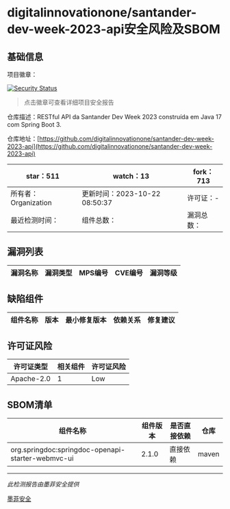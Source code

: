 # digitalinnovationone/santander-dev-week-2023-api安全风险及SBOM

## 基础信息

项目徽章：

[![Security Status](https://www.murphysec.com/platform3/v31/badge/1716153478538903552.svg)](https://www.murphysec.com/console/report/1714705464017158144/1716153478538903552)

> 点击徽章可查看详细项目安全报告

仓库描述：RESTful API da Santander Dev Week 2023 construída em Java 17 com Spring Boot 3.

仓库地址：[https://github.com/digitalinnovationone/santander-dev-week-2023-api](https://github.com/digitalinnovationone/santander-dev-week-2023-api)

| star：511 | watch：13 | fork：713 |
| ----------- | -------------- | ------------ |
| 所有者：Organization | 更新时间：2023-10-22 08:50:37 | 许可证：- |
| 最近检测时间： | 组件总数： | 漏洞总数： |




## 漏洞列表

| 漏洞名称 | 漏洞类型 | MPS编号 | CVE编号 | 漏洞等级 |
| ------- | ------ | ------- | ------ | ----- |





## 缺陷组件

| 组件名称 | 版本 | 最小修复版本 | 依赖关系 | 修复建议 |
| -------- | ---- | ------------ | -------- | -------- |





## 许可证风险

| 许可证类型 | 相关组件 | 许可证风险 |
| ---------- | -------- | ---------- |
|Apache-2.0|1|Low|




## SBOM清单

| 组件名称 | 组件版本 | 是否直接依赖 | 仓库 |
| -------- | -------- | ------------ | ---- |
|org.springdoc:springdoc-openapi-starter-webmvc-ui|2.1.0|直接依赖|maven|


------

*此检测报告由墨菲安全提供*

[墨菲安全](www.murphysec.com)